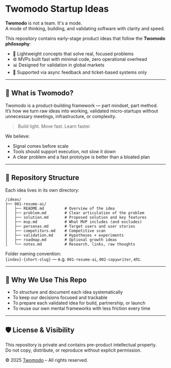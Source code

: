 # Twomodo Startup Ideas

**Twomodo** is not a team. It's a mode.  
A mode of thinking, building, and validating software with clarity and speed.

This repository contains early-stage product ideas that follow the **Twomodo philosophy**:
- 🧠 Lightweight concepts that solve real, focused problems  
- ⚙️ MVPs built fast with minimal code, zero operational overhead  
- 📊 Designed for validation in global markets  
- 💬 Supported via async feedback and ticket-based systems only  

---

## 🧭 What is Twomodo?

Twomodo is a product-building framework — part mindset, part method.  
It’s how we turn raw ideas into working, validated micro-startups without unnecessary meetings, infrastructure, or complexity.

> Build light. Move fast. Learn faster.

We believe:
- Signal comes before scale  
- Tools should support execution, not slow it down  
- A clear problem and a fast prototype is better than a bloated plan  

---

## 📁 Repository Structure

Each idea lives in its own directory:

```
/ideas/
├── 001-resume-ai/
│   ├── README.md         # Overview of the idea
│   ├── problem.md        # Clear articulation of the problem
│   ├── solution.md       # Proposed solution and key features
│   ├── mvp.md            # What MVP includes (and excludes)
│   ├── personas.md       # Target users and user stories
│   ├── competitors.md    # Competitive scan
│   ├── validation.md     # Hypotheses + experiments
│   ├── roadmap.md        # Optional growth ideas
│   └── notes.md          # Research, links, raw thoughts
```

Folder naming convention:  
`{index}-{short-slug}` — e.g. `001-resume-ai`, `002-copywriter`, etc.

---

## 🎯 Why We Use This Repo

- To structure and document each idea systematically  
- To keep our decisions focused and trackable  
- To prepare each validated idea for build, partnership, or launch  
- To reuse our own mental frameworks with less friction every time  

---

## 🛡️ License & Visibility

This repository is private and contains pre-product intellectual property.  
Do not copy, distribute, or reproduce without explicit permission.

© 2025 [Twomodo](https://twomodo.com) – All rights reserved.